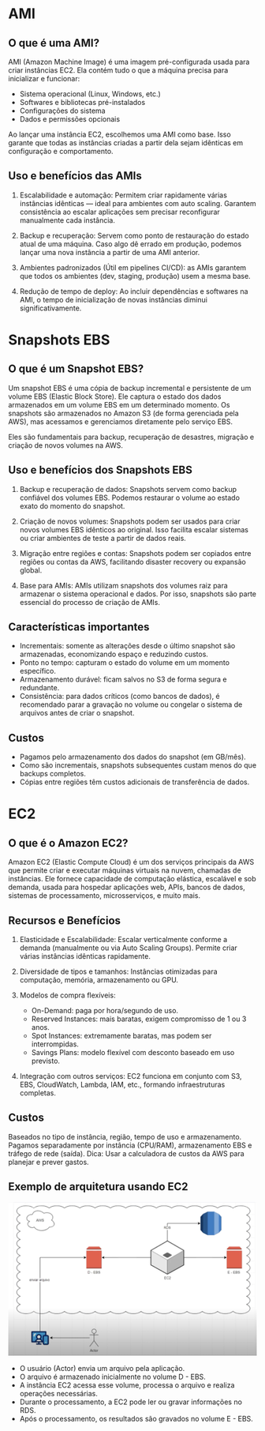 # AMI
## O que é uma AMI?
AMI (Amazon Machine Image) é uma imagem pré-configurada usada para criar instâncias EC2. Ela contém tudo o que a máquina precisa para inicializar e funcionar:
- Sistema operacional (Linux, Windows, etc.)
- Softwares e bibliotecas pré-instalados
- Configurações do sistema
- Dados e permissões opcionais

Ao lançar uma instância EC2, escolhemos uma AMI como base. Isso garante que todas as instâncias criadas a partir dela sejam idênticas em configuração e comportamento.

## Uso e benefícios das AMIs
1. Escalabilidade e automação: Permitem criar rapidamente várias instâncias idênticas — ideal para ambientes com auto scaling. Garantem consistência ao escalar aplicações sem precisar reconfigurar manualmente cada instância.

2. Backup e recuperação: Servem como ponto de restauração do estado atual de uma máquina. Caso algo dê errado em produção, podemos lançar uma nova instância a partir de uma AMI anterior.

3. Ambientes padronizados (Útil em pipelines CI/CD): as AMIs garantem que todos os ambientes (dev, staging, produção) usem a mesma base.

4. Redução de tempo de deploy: Ao incluir dependências e softwares na AMI, o tempo de inicialização de novas instâncias diminui significativamente.

# Snapshots EBS
## O que é um Snapshot EBS?
Um snapshot EBS é uma cópia de backup incremental e persistente de um volume EBS (Elastic Block Store). Ele captura o estado dos dados armazenados em um volume EBS em um determinado momento. Os snapshots são armazenados no Amazon S3 (de forma gerenciada pela AWS), mas acessamos e gerenciamos diretamente pelo serviço EBS.

Eles são fundamentais para backup, recuperação de desastres, migração e criação de novos volumes na AWS.

## Uso e benefícios dos Snapshots EBS
1. Backup e recuperação de dados:  Snapshots servem como backup confiável dos volumes EBS. Podemos restaurar o volume ao estado exato do momento do snapshot.

2. Criação de novos volumes: Snapshots podem ser usados para criar novos volumes EBS idênticos ao original. Isso facilita escalar sistemas ou criar ambientes de teste a partir de dados reais.

3. Migração entre regiões e contas: Snapshots podem ser copiados entre regiões ou contas da AWS, facilitando disaster recovery ou expansão global.

4. Base para AMIs:  AMIs utilizam snapshots dos volumes raiz para armazenar o sistema operacional e dados. Por isso, snapshots são parte essencial do processo de criação de AMIs.

## Características importantes
- Incrementais: somente as alterações desde o último snapshot são armazenadas, economizando espaço e reduzindo custos.
- Ponto no tempo: capturam o estado do volume em um momento específico.
- Armazenamento durável: ficam salvos no S3 de forma segura e redundante.
- Consistência: para dados críticos (como bancos de dados), é recomendado parar a gravação no volume ou congelar o sistema de arquivos antes de criar o snapshot.

## Custos
- Pagamos pelo armazenamento dos dados do snapshot (em GB/mês).
- Como são incrementais, snapshots subsequentes custam menos do que backups completos.
- Cópias entre regiões têm custos adicionais de transferência de dados.

# EC2
## O que é o Amazon EC2?
Amazon EC2 (Elastic Compute Cloud) é um dos serviços principais da AWS que permite criar e executar máquinas virtuais na nuvem, chamadas de instâncias.
Ele fornece capacidade de computação elástica, escalável e sob demanda, usada para hospedar aplicações web, APIs, bancos de dados, sistemas de processamento, microsserviços, e muito mais.

## Recursos e Benefícios
1. Elasticidade e Escalabilidade: Escalar verticalmente conforme a demanda (manualmente ou via Auto Scaling Groups). Permite criar várias instâncias idênticas rapidamente.

2. Diversidade de tipos e tamanhos: Instâncias otimizadas para computação, memória, armazenamento ou GPU.

3. Modelos de compra flexíveis: 
   - On-Demand: paga por hora/segundo de uso.
   - Reserved Instances: mais baratas, exigem compromisso de 1 ou 3 anos.
   - Spot Instances: extremamente baratas, mas podem ser interrompidas.
   - Savings Plans: modelo flexível com desconto baseado em uso previsto.

4. Integração com outros serviços:  EC2 funciona em conjunto com S3, EBS, CloudWatch, Lambda, IAM, etc., formando infraestruturas completas.

## Custos
Baseados no tipo de instância, região, tempo de uso e armazenamento. Pagamos separadamente por instância (CPU/RAM), armazenamento EBS e tráfego de rede (saída).
Dica: Usar a calculadora de custos da AWS para planejar e prever gastos.

## Exemplo de arquitetura usando EC2
![Diagrama usando EBS e EC2](https://github.com/jesslourenco/aws-dio-projects/blob/main/desafio-ec2/images/diagrama-ec2.png)
- O usuário (Actor) envia um arquivo pela aplicação.
- O arquivo é armazenado inicialmente no volume D - EBS.
- A instância EC2 acessa esse volume, processa o arquivo e realiza operações necessárias.
- Durante o processamento, a EC2 pode ler ou gravar informações no RDS.
- Após o processamento, os resultados são gravados no volume E - EBS.
